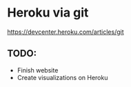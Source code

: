 # Heroku via git
https://devcenter.heroku.com/articles/git

## TODO:
- Finish website
- Create visualizations on Heroku